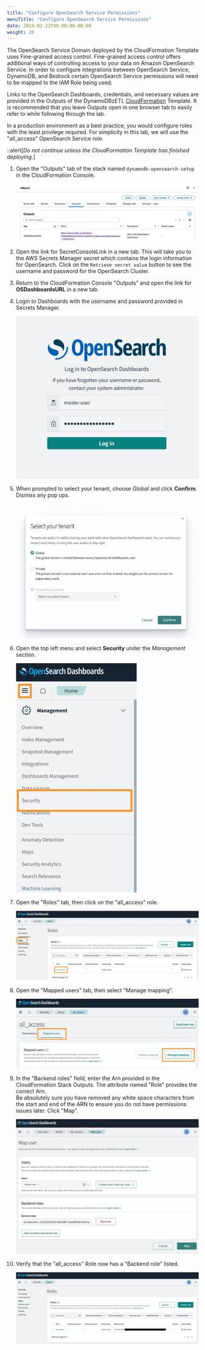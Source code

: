 ```yaml
---
title: "Configure OpenSearch Service Permissions"
menuTitle: "Configure OpenSearch Service Permissions"
date: 2024-02-23T00:00:00-00:00
weight: 20
---
```

The OpenSearch Service Domain deployed by the CloudFormation Template uses Fine-grained access control. Fine-grained access control offers additional ways of controlling access to your data on Amazon OpenSearch Service. In order to configure integrations between OpenSearch Service, DynamoDB, and Bedrock certain OpenSearch Service permissions will need to be mapped to the IAM Role being used.

Links to the OpenSearch Dashboards, credentials, and necessary values are provided in the Outputs of the DynamoDBzETL [CloudFormation](https://console.aws.amazon.com/cloudformation/home?region=us-west-2#/stacks/) Template. It is recommended that you leave Outputs open in one browser tab to easily refer to while following through the lab.

In a production environment as a best practice, you would configure roles with the least privilege required. For simplicity in this lab, we will use the "all_access" OpenSearch Service role.

::alert[_Do not continue unless the CloudFormation Template has finished deploying._]

 1. Open the "Outputs" tab of the stack named `dynamodb-opensearch-setup` in the CloudFormation Console.

    ![CloudFormation Outputs](/static/images/ddb-os-zetl3.jpg)
 1. Open the link for SecretConsoleLink in a new tab. This will take you to the AWS Secrets Manager secret which contains the login information for OpenSearch. Click on the `Retrieve secret value` button to see the username and password for the OpenSearch Cluster.
 1. Return to the CloudFormation Console "Outputs" and open the link for **OSDashboardsURL** in a new tab.
 1. Login to Dashboards with the username and password provided in Secrets Manager.

    ![OpenSearch Service Dashboards](/static/images/ddb-os-zetl4.jpg)
1. When prompted to select your tenant, choose *Global* and click **Confirm**. Dismiss any pop ups.

    ![OpenSearch Service Dashboards](/static/images/ddb-os-zetl18.jpg)
 1. Open the top left menu and select **Security** under the *Management* section.

    ![Security Settings](/static/images/ddb-os-zetl5.jpg) 
 1. Open the "Roles" tab, then click on the "all_access" role.

    ![Roles Settings](/static/images/ddb-os-zetl6.jpg) 
 1. Open the "Mapped users" tab, then select "Manage mapping".

    ![Mapping Settings](/static/images/ddb-os-zetl7.jpg)
 1. In the "Backend roles" field, enter the Arn provided in the CloudFormation Stack Outputs. The attribute named "Role" provides the correct Arn.  
   Be absolutely sure you have removed any white space characters from the start and end of the ARN to ensure you do not have permissions issues later. Click "Map".  

    ![ Settings](/static/images/ddb-os-zetl8.jpg)
 1. Verify that the "all_access" Role now has a "Backend role" listed.

    ![ Settings](/static/images/ddb-os-zetl9.jpg)
